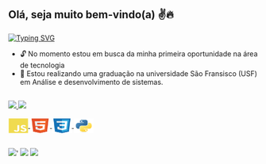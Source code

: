 ## Olá, seja muito bem-vindo(a) ✌️🔥

<a href="https://git.io/typing-svg"><img src="https://readme-typing-svg.demolab.com?font=Fira+Code&pause=1000&random=false&width=435&lines=Meu+nome+%C3%A9+Eric+Lopes;Sou+desenvolvedor+web+%3A)" alt="Typing SVG" /></a>

- 🔓 No momento estou em busca da minha primeira oportunidade na área de tecnologia
- 📖 Estou realizando uma graduação na universidade São Fransisco (USF) em Análise e desenvolvimento de sistemas.

##
<div>
  <a href="https://github.com/EricLopes325">
    <img heigth="180em" width="500em" src="https://github-readme-stats.vercel.app/api/top-langs/?username=EricLopes325&layout=donut-vertical&theme=dark">
     <img heigth="180em" width="500em" src="https://github-readme-stats.vercel.app/api?username=EricLopes325&show_icons=true&theme=dark">
</div>

<div style="display: inline_block"><br>
  <img align="center" alt="Eric-Js" height="30" width="40" src="https://raw.githubusercontent.com/devicons/devicon/master/icons/javascript/javascript-plain.svg">
  <img align="center" alt="Eric-HTML" height="30" width="40" src="https://raw.githubusercontent.com/devicons/devicon/master/icons/html5/html5-original.svg">
  <img align="center" alt="Eric-CSS" height="30" width="40" src="https://raw.githubusercontent.com/devicons/devicon/master/icons/css3/css3-original.svg">
  <img align="center" alt="Eric-Python" height="30" width="40" src="https://raw.githubusercontent.com/devicons/devicon/master/icons/python/python-original.svg">
</div>


  ##
 
<div> 
  <a href="https://www.instagram.com/eric.lopees" target="_blank"><img src="https://img.shields.io/badge/-Instagram-%23E4405F?style=for-the-badge&logo=instagram&logoColor=white" target="_blank"></a>' 
  <a href = "mailto:lopeseric325@gmail.com"><img src="https://img.shields.io/badge/-Gmail-%23333?style=for-the-badge&logo=gmail&logoColor=white" target="_blank"></a>
  <a href="https://www.linkedin.com/in/eric-lopes-2260612b5" target="_blank"><img src="https://img.shields.io/badge/-LinkedIn-%230077B5?style=for-the-badge&logo=linkedin&logoColor=white" target="_blank"></a> 
</div>
